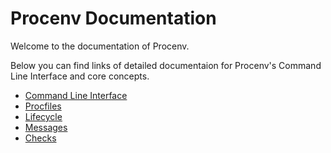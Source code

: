 # Procenv Documentation

Welcome to the documentation of Procenv.

Below you can find links of detailed documentaion for Procenv's Command Line Interface and core concepts.

- [Command Line Interface](cli.md)
- [Procfiles](procfiles.md)
- [Lifecycle](lifecycle.md)
- [Messages](messages.md)
- [Checks](checks.md)
